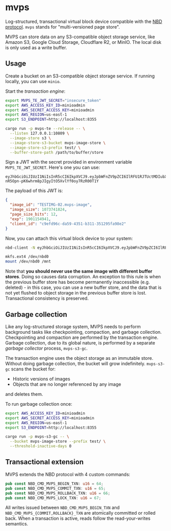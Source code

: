 # mvps

Log-structured, transactional virtual block device compatible with the
[NBD protocol](https://github.com/NetworkBlockDevice/nbd/blob/master/doc/proto.md).
`mvps` stands for "multi-versioned page store".

MVPS can store data on any S3-compatible object storage service, like Amazon S3,
Google Cloud Storage, Cloudflare R2, or MinIO. The local disk is only used as a
write buffer.

## Usage

Create a bucket on an S3-compatible object storage service. If running locally,
you can use `minio`.

Start the _transaction engine_:

```bash
export MVPS_TE_JWT_SECRET="insecure_token"
export AWS_ACCESS_KEY_ID=minioadmin
export AWS_SECRET_ACCESS_KEY=minioadmin
export AWS_REGION=us-east-1
export S3_ENDPOINT=http://localhost:8355

cargo run -p mvps-te --release -- \
  --listen 127.0.0.1:10809 \
  --image-store s3 \
  --image-store-s3-bucket mvps-image-store \
  --image-store-s3-prefix test/ \
  --buffer-store-path /path/to/buffer/store
```

Sign a JWT with the secret provided in environment variable
`MVPS_TE_JWT_SECRET`. Here's one you can use:

```
eyJhbGciOiJIUzI1NiIsInR5cCI6IkpXVCJ9.eyJpbWFnZV9pZCI6IlRFU1RJTUctMDIubXZwcy1pbWFnZSIsImltYWdlX3NpemUiOjEwNzM3NDE4MjQsInBhZ2Vfc2l6ZV9iaXRzIjoxMiwiZXhwIjoxOTAxMTU0OTQxLCJjbGllbnRfaWQiOiJjOWVmZDk2Yy1kYTU5LTQzNTEtYjMxMS0zNTEyOTVmYTk4ZTIifQ.j-nR5Opn-pK6whrm8pJIgyItO5XvlYf0oy7RzR00T1Y
```

The payload of this JWT is:

```json
{
  "image_id": "TESTIMG-02.mvps-image",
  "image_size": 1073741824,
  "page_size_bits": 12,
  "exp": 1901154941,
  "client_id": "c9efd96c-da59-4351-b311-351295fa98e2"
}
```

Now, you can attach this virtual block device to your system:

```bash
nbd-client -N eyJhbGciOiJIUzI1NiIsInR5cCI6IkpXVCJ9.eyJpbWFnZV9pZCI6IlRFU1RJTUctMDIubXZwcy1pbWFnZSIsImltYWdlX3NpemUiOjEwNzM3NDE4MjQsInBhZ2Vfc2l6ZV9iaXRzIjoxMiwiZXhwIjoxOTAxMTU0OTQxLCJjbGllbnRfaWQiOiJjOWVmZDk2Yy1kYTU5LTQzNTEtYjMxMS0zNTEyOTVmYTk4ZTIifQ.j-nR5Opn-pK6whrm8pJIgyItO5XvlYf0oy7RzR00T1Y 127.0.0.1 10809 /dev/nbd0 -b 4096

mkfs.ext4 /dev/nbd0
mount /dev/nbd0 /mnt
```

Note that **you should never use the same image with different buffer stores**.
Doing so causes data corruption. An exception to this rule is when the previous
buffer store has become permanently inaccessible (e.g. deleted) - in this case,
you can use a new buffer store, and the data that is not yet flushed to object
storage in the previous buffer store is lost. Transactional consistency is
preserved.

## Garbage collection

Like any log-structured storage system, MVPS needs to perform background tasks
like checkpointing, compaction, and garbage collection. Checkpointing and
compaction are performed by the transaction engine. Garbage collection, due to
its global nature, is performed by a separate _garbage collector_ process,
`mvps-s3-gc`.

The transaction engine uses the object storage as an immutable store. Without
doing garbage collection, the bucket will grow indefinitely. `mvps-s3-gc` scans
the bucket for:

- Historic versions of images
- Objects that are no longer referenced by any image

and deletes them.

To run garbage collection once:

```bash
export AWS_ACCESS_KEY_ID=minioadmin
export AWS_SECRET_ACCESS_KEY=minioadmin
export AWS_REGION=us-east-1
export S3_ENDPOINT=http://localhost:8355

cargo run -p mvps-s3-gc -- \
  --bucket mvps-image-store --prefix test/ \
  --threshold-inactive-days 0
```

## Transactional extension

MVPS extends the NBD protocol with 4 custom commands:

```rust
pub const NBD_CMD_MVPS_BEGIN_TXN: u16 = 64;
pub const NBD_CMD_MVPS_COMMIT_TXN: u16 = 65;
pub const NBD_CMD_MVPS_ROLLBACK_TXN: u16 = 66;
pub const NBD_CMD_MVPS_LOCK_TXN: u16 = 67;
```

All writes issued between `NBD_CMD_MVPS_BEGIN_TXN` and
`NBD_CMD_MVPS_{COMMIT,ROLLBACK}_TXN` are atomically committed or rolled back.
When a transaction is active, reads follow the read-your-writes semantics.
